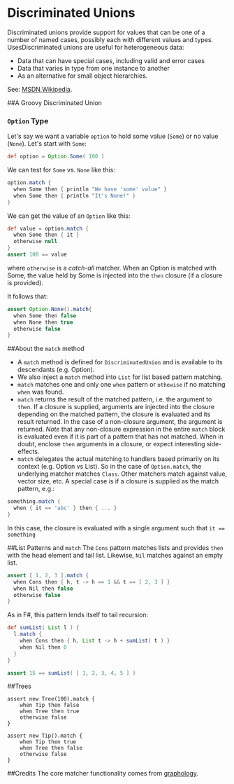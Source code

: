Discriminated Unions
====================
Discriminated unions provide support for values that can be one of a number of named cases, possibly each with different values and types. UsesDiscriminated unions are useful for heterogeneous data: 

* Data that can have special cases, including valid and error cases
* Data that varies in type from one instance to another
* As an alternative for small object hierarchies. 

See: [MSDN][DU-msdn],[Wikipedia][DU-wikipedia]. 


##A Groovy Discriminated Union
### `Option` Type
Let's say we want a variable `option` to hold some value (`Some`) or no value (`None`). Let's start with `Some`:

```groovy
def option = Option.Some( 100 )
```
We can test for `Some` vs. `None` like this:

```groovy
option.match {
  when Some then { println "We have 'some' value" }
  when Some then { println "It's None!" }
}
```

We can get the value of an `Option` like this:

```groovy
def value = option.match {
  when Some then { it }
  otherwise null
}
assert 100 == value
```

where `otherwise` is a *catch-all* matcher. When an Option is matched with Some, the value held by Some is injected into the `then` closure (if a closure is provided).

It follows that:

```groovy
assert Option.None().match{
  when Some then false
  when None then true
  otherwise false
}
```

##About the `match` method
* A `match` method is defined for `DiscriminatedUnion` and is available to its descendants (e.g. Option). 
* We also inject a `match` method into `List` for list based pattern matching.
* `match` matches one and only one `when` pattern or `othewise` if no matching `when` was found.
* `match` returns the result of the matched pattern, i.e. the argument to `then`. If a closure is supplied, arguments are injected into the closure depending on the matched pattern, the closure is evaluated and its result returned. In the case of a non-closure argument, the argument is returned.  *Note* that any non-closure expression in the entire `match` block is evaluated even if it is part of a pattern that has not matched. When in doubt, enclose `then` arguments in a closure, or expect interesting side-effects.
* `match` delegates the actual matching to handlers based primarily on its context (e.g. Option vs List). So in the case of `Option.match`, the underlying matcher matches `Class`. Other matchers match against value, vector size, etc. A special case is if a closure is supplied as the match pattern, e.g.:
 
```groovy
something.match {
  when { it == 'abc' } then { ... }
}
```
In this case, the closure is evaluated with a single argument such that `it == something`

##List Patterns and `match`
The `Cons` pattern matches lists and provides `then` with the head element and tail list. Likewise, `Nil` matches against an empty list.

```groovy
assert [ 1, 2, 3 ].match {
  when Cons then { h, t -> h == 1 && t == [ 2, 3 ] }
  when Nil then false
  otherwise false
}
```
As in F#, this pattern lends itself to tail recursion:

```groovy
def sumList( List l ) {
  l.match {
    when Cons then { h, List t -> h + sumList( t ) }
    when Nil then 0
  }
}

assert 15 == sumList( [ 1, 2, 3, 4, 5 ] )
```


##Trees
    
    assert new Tree(100).match {
        when Tip then false
        when Tree then true
        otherwise false
    }

    assert new Tip().match {
        when Tip then true
        when Tree then false
        otherwise false
    }

##Credits
The core matcher functionality comes from [graphology][graphology].

[graphology]: https://github.com/will-lp/graphology-case-match
[DU-msdn]:http://msdn.microsoft.com/en-us/library/dd233226.aspx
[DU-wikipedia]:https://en.wikipedia.org/wiki/Tagged_union


